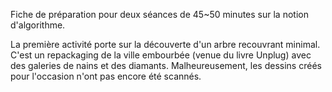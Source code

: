 Fiche de préparation pour deux séances de 45~50 minutes sur la notion
d'algorithme.

La première activité porte sur la découverte d'un arbre recouvrant
minimal. C'est un repackaging de la ville embourbée (venue du livre
Unplug) avec des galeries de nains et des diamants. Malheureusement,
les dessins créés pour l'occasion n'ont pas encore été scannés.

